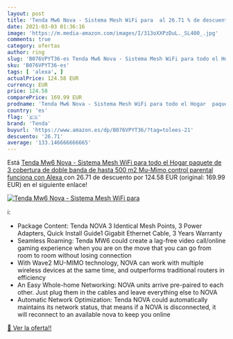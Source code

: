 ```yaml
---
layout: post
title: 'Tenda Mw6 Nova - Sistema Mesh WiFi para  al 26.71 % de descuento'
date: 2021-03-03 01:36:16
image: 'https://m.media-amazon.com/images/I/313oXXPzDuL._SL400_.jpg'
comments: true
category: ofertas
author: ring
slug: 'B076VPYT36-es Tenda Mw6 Nova - Sistema Mesh WiFi para todo el Hogar...'
sku: 'B076VPYT36-es'
tags: [ 'alexa', ]
actualPrice: 124.58 EUR
currency: EUR
price: 124.58
comparePrice: 169.99 EUR
prodname: 'Tenda Mw6 Nova - Sistema Mesh WiFi para todo el Hogar  paquete de 3  cobertura de doble banda de hasta 500 m2  Mu-Mimo  control parental  funciona con Alexa '
country: 'es'
flag: '🇪🇸'
brand: 'Tenda'
buyurl: 'https://www.amazon.es/dp/B076VPYT36/?tag=tolees-21'
descuento: '26.71'
average: '133.146666666665'
---
```


Está [Tenda Mw6 Nova - Sistema Mesh WiFi para todo el Hogar  paquete de 3  cobertura de doble banda de hasta 500 m2  Mu-Mimo  control parental  funciona con Alexa ](https://www.amazon.es/dp/B076VPYT36/?tag=tolees-21) con 26.71 de descuento por 124.58 EUR (original: 169.99 EUR) en el siguiente enlace!

[![Tenda Mw6 Nova - Sistema Mesh WiFi para ](https://m.media-amazon.com/images/I/313oXXPzDuL._SL400_.jpg)](https://www.amazon.es/dp/B076VPYT36/?tag=tolees-21)

ℹ️:

- Package Content: Tenda NOVA 3 Identical Mesh Points, 3 Power Adapters, Quick Install Guide1 Gigabit Ethernet Cable, 3 Years Warranty
- Seamless Roaming: Tenda MW6 could create a lag-free video call/online gaming experience when you are on the move that you can go from room to room without losing connection
- With Wave2 MU-MIMO technology, NOVA can work with multiple wireless devices at the same time, and outperforms traditional routers in efficiency
- An Easy Whole-home Networking: NOVA units arrive pre-paired to each other. Just plug them in the cables and leave everything else to NOVA
- Automatic Network Optimization: Tenda NOVA could automatically maintains its network status, that means if a NOVA is disconnected, it will reconnect to an available nova to keep you online

[🛒 Ver la oferta!!](https://www.amazon.es/dp/B076VPYT36/?tag=tolees-21)
